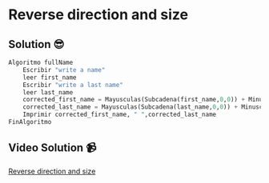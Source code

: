 # Reverse direction and size

## Solution 😎

```python
Algoritmo fullName
	Escribir "write a name"
	leer first_name
	Escribir "write a last name"
	leer last_name
	corrected_first_name = Mayusculas(Subcadena(first_name,0,0)) + Minusculas(Subcadena(first_name,1,Longitud(first_name)-1))
	corrected_last_name = Mayusculas(Subcadena(last_name,0,0)) + Minusculas(Subcadena(last_name,1,Longitud(last_name)-1))
	Imprimir corrected_first_name, " ",corrected_last_name
FinAlgoritmo
```

## Video Solution 📹

[Reverse direction and size](https://edpuzzle.com/assignments/637ff1e7512ac4415e8b643b/watch)
